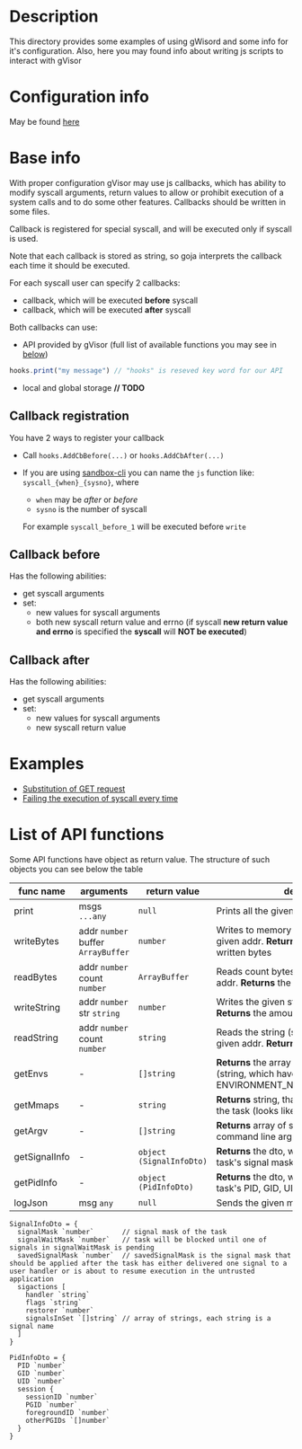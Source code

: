 # Description

This directory provides some examples of using gWisord and some info for it's configuration. 
Also, here you may found info about writing js scripts to interact with gVisor  

# Configuration info

May be found [here](configuration/README.md)

# Base info

With proper configuration gVisor may use js callbacks, which has ability to modify syscall arguments, return values
to allow or prohibit execution of a system calls and to do some other features. 
Callbacks should be written in some files.

Callback is registered for special syscall, and will be executed only if syscall is used.

Note that each callback is stored as string, so goja interprets the callback each time it should be executed.

For each syscall user can specify 2 callbacks:
- callback, which will be executed **before** syscall
- callback, which will be executed **after** syscall

Both callbacks can use:
- API provided by gVisor (full list of available functions you may see in [below](#list-of-api-functions))
```js
hooks.print("my message") // "hooks" is reseved key word for our API
```
- local and global storage **// TODO**

## Callback registration
You have 2 ways to register your callback
- Call `hooks.AddCbBefore(...)` or `hooks.AddCbAfter(...)`
- If you are using [sandbox-cli](https://github.com/Sandbox-gVisor/sandbox-cli) you can name the `js` function like: `syscall_{when}_{sysno}`, where
  - `when` may be _after_ or _before_
  - `sysno` is the number of syscall
  
  For example `syscall_before_1` will be executed before `write`


## Callback before
Has the following abilities:
- get syscall arguments
- set:
  - new values for syscall arguments
  - both new syscall return value and errno (if syscall **new return value and errno** is specified the **syscall** will **NOT be executed**)

## Callback after
Has the following abilities:
- get syscall arguments
- set:
    - new values for syscall arguments
    - new syscall return value 

# Examples
- [Substitution of GET request](./netSender/README.md)
- [Failing the execution of syscall every time](allAddressesAlreadyInUse/README.md)

# List of API functions

Some API functions have object as return value. The structure of such objects you can see below the table

| func name     | arguments                               | return value             | description                                                                                                        |
|---------------|-----------------------------------------|--------------------------|--------------------------------------------------------------------------------------------------------------------|
| print         | msgs `...any`                           | `null`                   | Prints all the given msgs                                                                                          |
| writeBytes    | addr `number`<br/> buffer `ArrayBuffer` | `number`                 | Writes to memory the given buffer by the given addr. **Returns** the amount of really written bytes                |
| readBytes     | addr `number`<br/> count `number`       | `ArrayBuffer`            | Reads count bytes from memory by given addr. **Returns** the bytes read                                            |
| writeString   | addr `number`<br/> str `string`         | `number`                 | Writes the given string by given addr. **Returns** the amount of bytes really written                              |
| readString    | addr `number`<br/> count `number`       | `string`                 | Reads the string (string.length <= count) by given addr. **Returns** the read string                               |
| getEnvs       | -                                       | `[]string`               | **Returns** the array of environment variables (string, which have format like ENVIRONMENT_NAME=environment_value) |
| getMmaps      | -                                       | `string`                 | **Returns** string, that represents mappings of the task (looks like mappings from procfs)                         |
| getArgv       | -                                       | `[]string`               | **Returns** array of strings which is the command line arguments                                                   |
| getSignalInfo | -                                       | `object (SignalInfoDto)` | **Returns** the dto, which provides info about task's signal masks and sigactions                                  |
| getPidInfo    | -                                       | `object (PidInfoDto)`    | **Returns** the dto, which provides info about task's PID, GID, UID, session                                       |
| logJson       | msg `any`                               | `null`                   | Sends the given msg to log socket                                                                                  |

```
SignalInfoDto = {
  signalMask `number`       // signal mask of the task
  signalWaitMask `number`   // task will be blocked until one of signals in signalWaitMask is pending
  savedSignalMask `number`  // savedSignalMask is the signal mask that should be applied after the task has either delivered one signal to a user handler or is about to resume execution in the untrusted application
  sigactions [
    handler `string`
    flags `string`      
    restorer `number`
    signalsInSet `[]string` // array of strings, each string is a signal name      
  ]
}

PidInfoDto = {
  PID `number`
  GID `number`
  UID `number`
  session {
    sessionID `number`
    PGID `number`
    foregroundID `number`
    otherPGIDs `[]number`
  }
}
```

